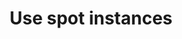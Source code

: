 ---
layout: tactic
title:  "Use spot instances"
tags: todo
categories: resource-allocation
t-type: "Architectural Tactic"
t-sort: "Awesome Tactic"
t-description: "Description of how to execute and apply the design decision or best practice to the related artifact"
t-participant: "The participant that should be applying the tactic"
t-artifact: "The (software) artifact of the architecture that the tactic is applied to"
t-targetQA: "The target quality attribute of this tactic"
t-relatedQA: "Possible other influence quality attributes by this tactic (possibly a trade-off)"
t-goal: "The influence the tactic should have on the related artifact"
t-source: "The source of this tactic"
---